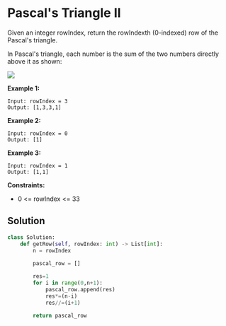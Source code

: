 <h1>Pascal's Triangle II</h1>

<p>
Given an integer rowIndex, return the rowIndexth (0-indexed) row of the Pascal's triangle.

In Pascal's triangle, each number is the sum of the two numbers directly above it as shown:

<img src="https://upload.wikimedia.org/wikipedia/commons/0/0d/PascalTriangleAnimated2.gif">

<b>Example 1:</b>

    Input: rowIndex = 3
    Output: [1,3,3,1]
    
<b>Example 2:</b>

    Input: rowIndex = 0
    Output: [1]
    
<b>Example 3:</b>

    Input: rowIndex = 1
    Output: [1,1]

<b>Constraints:</b>

- 0 <= rowIndex <= 33

<h2>Solution</h2>

```python
class Solution:
    def getRow(self, rowIndex: int) -> List[int]:
        n = rowIndex
        
        pascal_row = []

        res=1
        for i in range(0,n+1):
            pascal_row.append(res)
            res*=(n-i)
            res//=(i+1)
            
        return pascal_row
```
